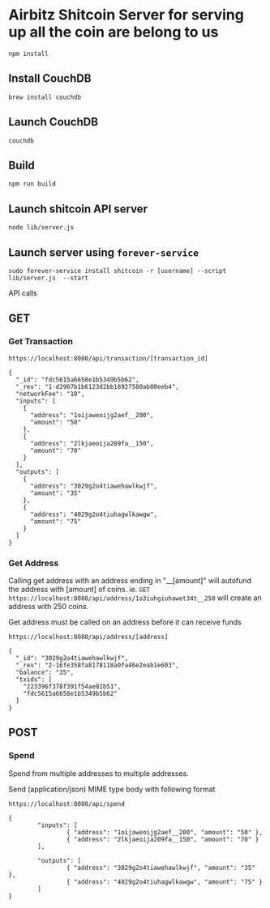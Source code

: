 # Airbitz Shitcoin Server for serving up all the coin are belong to us

`npm install`

## Install CouchDB

    brew install couchdb

## Launch CouchDB

    couchdb

## Build

    npm run build

## Launch shitcoin API server

    node lib/server.js

## Launch server using `forever-service`

    sudo forever-service install shitcoin -r [username] --script lib/server.js  --start
    
API calls

## GET

### Get Transaction

```
https://localhost:8080/api/transaction/[transaction_id]

{
  "_id": "fdc5615a6658e1b5349b5b62",
  "_rev": "1-d2907b1b6123d2bb18927580ab00eeb4",
  "networkFee": "10",
  "inputs": [
    {
      "address": "1oijaweoijg2aef__200",
      "amount": "50"
    },
    {
      "address": "2lkjaeoija209fa__150",
      "amount": "70"
    }
  ],
  "outputs": [
    {
      "address": "3029g2o4tiawehawlkwjf",
      "amount": "35"
    },
    {
      "address": "4029g2o4tiuhagwlkawgw",
      "amount": "75"
    }
  ]
}
```
### Get Address

Calling get address with an address ending in "__[amount]" will autofund the address with [amount] of coins.
ie. `GET https://localhost:8080/api/address/1o3iuhgiuhawet34t__250` will create an address with 250 coins.

Get address must be called on an address before it can receive funds

```
https://localhost:8080/api/address/[address]

{
  "_id": "3029g2o4tiawehawlkwjf",
  "_rev": "2-16fe358fa8178118a0fa46e2eab1e603",
  "balance": "35",
  "txids": [
    "223396f378f391f54ae81b51",
    "fdc5615a6658e1b5349b5b62"
  ]
}
```
## POST

### Spend

Spend from multiple addresses to multiple addresses.

Send (application/json) MIME type body with following format

```
https://localhost:8080/api/spend

{
        "inputs": [
                { "address": "1oijaweoijg2aef__200", "amount": "50" },
                { "address": "2lkjaeoija209fa__150", "amount": "70" }
        ],

        "outputs": [
                { "address": "3029g2o4tiawehawlkwjf", "amount": "35" },
                { "address": "4029g2o4tiuhagwlkawgw", "amount": "75" }
        ]
}
```
